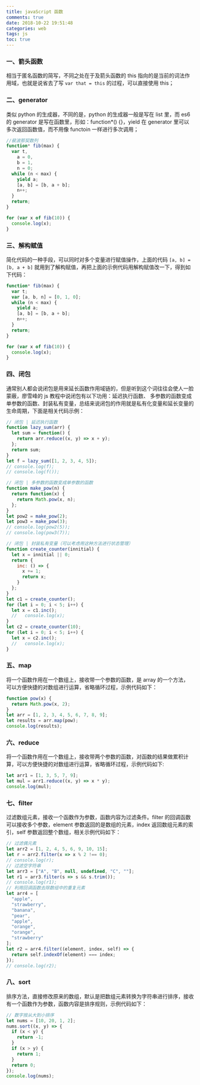 ```yaml
---
title: javaScript 函数
comments: true
date: 2018-10-22 19:51:48
categories: web
tags: js
toc: true
---
```


### 一、箭头函数

相当于匿名函数的简写，不同之处在于及箭头函数的 this 指向的是当前的词法作用域，也就是说省去了写 `var that = this` 的过程，可以直接使用 this；

### 二、generator

类似 python 的生成器，不同的是，python 的生成器一般是写在 list 里，而 es6 的 generator 是写在函数里，形如：function\*() {}，yield 在 generator 里可以多次返回函数值，而不用像 functoin 一样进行多次调用；

```js
//裴波那契数列
function* fib(max) {
  var t,
    a = 0,
    b = 1,
    n = 0;
  while (n < max) {
    yield a;
    [a, b] = [b, a + b];
    n++;
  }
  return;
}

for (var x of fib(10)) {
  console.log(x);
}
```

### 三、解构赋值

简化代码的一种手段，可以同时对多个变量进行赋值操作，上面的代码 `[a, b] = [b, a + b]` 就用到了解构赋值，再把上面的示例代码用解构赋值改一下，得到如下代码：

```js
function* fib(max) {
  var t;
  var [a, b, n] = [0, 1, 0];
  while (n < max) {
    yield a;
    [a, b] = [b, a + b];
    n++;
  }
  return;
}

for (var x of fib(10)) {
  console.log(x);
}
```

### 四、闭包

通常别人都会说闭包是用来延长函数作用域链的，但是听到这个词往往会使人一脸蒙蔽，廖雪峰的 js 教程中说闭包有以下功用：延迟执行函数、 多参数的函数变成单参数的函数、封装私有变量，总结来说闭包的作用就是私有化变量和延长变量的生命周期，下面是相关代码示例：

```js
// 闭包 | 延迟执行函数
function lazy_sum(arr) {
  let sum = function() {
    return arr.reduce((x, y) => x + y);
  };
  return sum;
}
let f = lazy_sum([1, 2, 3, 4, 5]);
// console.log(f);
// console.log(f());

// 闭包 | 多参数的函数变成单参数的函数
function make_pow(n) {
  return function(x) {
    return Math.pow(x, n);
  };
}
let pow2 = make_pow(2);
let pow3 = make_pow(3);
// console.log(pow2(5));
// console.log(pow3(7));

// 闭包 | 封装私有变量（可以考虑用这种方法进行状态管理）
function create_counter(innitial) {
  let x = innitial || 0;
  return {
    inc: () => {
      x += 1;
      return x;
    }
  };
}
let c1 = create_counter();
for (let i = 0; i < 5; i++) {
  let x = c1.inc();
  //   console.log(x);
}
let c2 = create_counter(10);
for (let i = 0; i < 5; i++) {
  let x = c2.inc();
  //   console.log(x);
}
```

### 五、map

将一个函数作用在一个数组上，接收带一个参数的函数，是 array 的一个方法，可以方便快捷的对数组进行运算，省略循环过程，示例代码如下：

```js
function pow(x) {
  return Math.pow(x, 2);
}
let arr = [1, 2, 3, 4, 5, 6, 7, 8, 9];
let results = arr.map(pow);
console.log(results);
```

### 六、reduce

将一个函数作用在一个数组上，接收带两个参数的函数，对函数的结果做累积计算，可以方便快捷的对数组进行运算，省略循环过程，示例代码如下:

```js
let arr1 = [1, 3, 5, 7, 9];
let mul = arr1.reduce((x, y) => x * y);
console.log(mul);
```

### 七、filter

过滤数组元素，接收一个函数作为参数，函数内容为过滤条件。filter 的回调函数可以接收多个参数，element 参数返回的是数组的元素，index 返回数组元素的索引，self 参数返回整个数组，相关示例代码如下：

```js
// 过滤偶元素
let arr2 = [1, 2, 4, 5, 6, 9, 10, 15];
let r = arr2.filter(x => x % 2 !== 0);
// console.log(r);
// 过滤空字符串
let arr3 = ["A", "B", null, undefined, "C", ""];
let r1 = arr3.filter(s => s && s.trim());
// console.log(r1);
// 利用回调函数去除数组中的重复元素
let arr4 = [
  "apple",
  "strawberry",
  "banana",
  "pear",
  "apple",
  "orange",
  "orange",
  "strawberry"
];
let r2 = arr4.filter((element, index, self) => {
  return self.indexOf(element) === index;
});
// console.log(r2);
```
### 八、sort

排序方法，直接修改原来的数组，默认是把数组元素转换为字符串进行排序，接收有一个函数作为参数，函数内容是排序规则，示例代码如下：
   
```js
// 数字按从大到小排序
let nums = [10, 20, 1, 2];
nums.sort((x, y) => {
  if (x < y) {
    return -1;
  }
  if (x > y) {
    return 1;
  }
  return 0;
});
console.log(nums);
```
